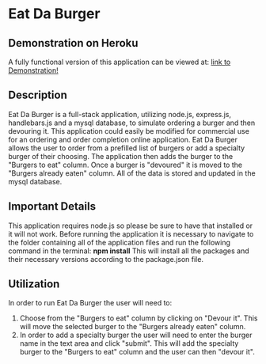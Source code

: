 # Eat Da Burger

## Demonstration on Heroku
A fully functional version of this application can be viewed at: [link to Demonstration!](https://young-bayou-32763.herokuapp.com/)

## Description
 Eat Da Burger is a full-stack application, utilizing node.js, express.js, handlebars.js and a mysql database, to simulate ordering a burger and then devouring it. This application could easily be modified for commercial use for an ordering and order completion online application. Eat Da Burger allows the user to order from a prefilled list of burgers or add a specialty burger of their choosing. The application then adds the burger to the "Burgers to eat" column. Once a burger is "devoured" it is moved to the "Burgers already eaten" column. All of the data is stored and updated in the mysql database.

## Important Details
This application requires node.js so please be sure to have that installed or it will not work.
Before running the application it is necessary to navigate to the folder containing all of the application files and run the following command in the terminal: **npm install**
This will install all the packages and their necessary versions according to the package.json file.

## Utilization
In order to run Eat Da Burger the user will need to: 
1. Choose from the "Burgers to eat" column by clicking on "Devour it". This will move the selected burger to the "Burgers already eaten" column.
2. In order to add a specialty burger the user will need to enter the burger name in the text area and click "submit". This will add the specialty burger to the "Burgers to eat" column and the user can then "devour it".


